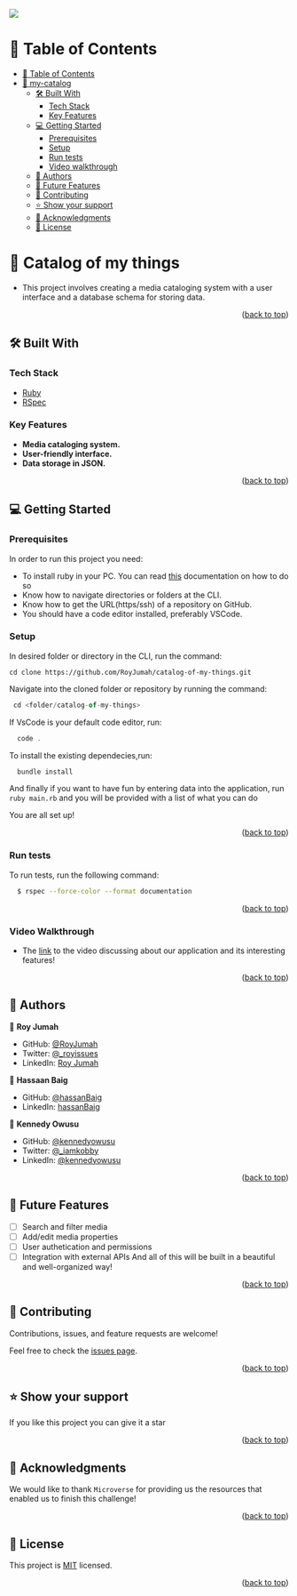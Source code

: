 
![](https://img.shields.io/badge/Microverse-blueviolet)
<a name="readme-top"></a>

<!-- TABLE OF CONTENTS -->

# 📗 Table of Contents

- [📗 Table of Contents](#-table-of-contents)
- [📖 my-catalog ](#-Enumerable-)
  - [🛠 Built With ](#-built-with-)
    - [Tech Stack ](#tech-stack-)
    - [Key Features ](#key-features-)
  - [💻 Getting Started ](#-getting-started-)
    - [Prerequisites](#prerequisites)
    - [Setup](#setup)
    - [Run tests](#run-tests)
    - [Video walkthrough](#video-walkthrough)
  - [👥 Authors ](#-authors-)
  - [🔭 Future Features](#future-features)
  - [🤝 Contributing ](#-contributing-)
  - [⭐️ Show your support ](#️-show-your-support-)
  - [🙏 Acknowledgments ](#-acknowledgments-)
  - [📝 License ](#-license-)

<!-- PROJECT DESCRIPTION -->

# 📖 Catalog of my things <a name="about-project"></a>

- This project involves creating a media cataloging system with a user interface and a database schema for storing data.

<p align="right">(<a href="#readme-top">back to top</a>)</p>

## 🛠 Built With <a name="built-with"></a>

### Tech Stack <a name="tech-stack"></a>

  <ul>
    <li><a href="https://www.ruby-lang.org/">Ruby</a></li>
     <li><a href="https://rspec.info/">RSpec</a></li>
  </ul>

<!-- Features -->

### Key Features <a name="key-features"></a>

- **Media cataloging system.**
- **User-friendly interface.**
- **Data storage in JSON.**

<p align="right">(<a href="#readme-top">back to top</a>)</p>


<!-- GETTING STARTED -->

## 💻 Getting Started <a name="getting-started"></a>

### Prerequisites

In order to run this project you need:

- To install ruby in your PC. You can read [this](https://rubyinstaller.org/downloads/) documentation on how to do so
- Know how to navigate directories or folders at the CLI.
- Know how to get the URL(https/ssh) of a repository on GitHub.
- You should have a code editor installed, preferably VSCode.

### Setup

In desired folder or directory in the CLI, run the command:

```JavaScipt
cd clone https://github.com/RoyJumah/catalog-of-my-things.git
```

Navigate into the cloned folder or repository by running the command:

```JavaScript
 cd <folder/catalog-of-my-things>
```

If VsCode is your default code editor, run:

```JavaScript
  code .
```

To install the existing dependecies,run:
```JavaScript
  bundle install
```

And finally if you want to have fun by entering data into the application, run
`ruby main.rb` and you will be provided with a list of what you can do


You are all set up!

<p align="right">(<a href="#readme-top">back to top</a>)</p>

### Run tests

To run tests, run the following command:

```sh
  $ rspec --force-color --format documentation
```

<p align="right">(<a href="#readme-top">back to top</a>)</p>
 
 ### Video Walkthrough
 
- The [link](https://drive.google.com/file/d/10nQJ__1_6x_fZV_7pQkszlV35mwhVSvi/view?usp=share_link) to the video discussing about our application and its interesting features!

<p align="right">(<a href="#readme-top">back to top</a>)</p>

<!-- AUTHORS -->

## 👥 Authors <a name="authors"></a>

👤 **Roy Jumah**

- GitHub: [@RoyJumah](https://github.com/RoyJumah)
- Twitter: [@\_royissues](https://twitter.com/_royissues)
- LinkedIn: [Roy Jumah](https://www.linkedin.com/in/roy-jumah/)

👤 **Hassaan Baig**

- GitHub: [@hassanBaig](https://github.com/Hassaanjbaig-code)
- LinkedIn: [hassanBaig](https://www.linkedin.com/in/hassaan-jawwad-baig/)

👤 **Kennedy Owusu**

- GitHub: [@kennedyowusu](https://github.com/kennedyowusu)
- Twitter: [@_iamkobby](https://twitter.com/@_iamkobby)
- LinkedIn: [@kennedyowusu](www.linkedin.com/in/kennedyowusu)

<p align="right">(<a href="#readme-top">back to top</a>)</p>

<!-- FUTURE FEATURES -->

## 🔭 Future Features <a name="future-features"></a>

- [ ] Search and filter media
- [ ] Add/edit media properties
- [ ] User authetication and permissions
- [ ] Integration with external APIs
 And all of this will be built in a beautiful and well-organized way!

<p align="right">(<a href="#readme-top">back to top</a>)</p>
<!-- CONTRIBUTING -->

## 🤝 Contributing <a name="contributing"></a>

Contributions, issues, and feature requests are welcome!

Feel free to check the [issues page](https://github.com/RoyJumah/catalog-of-my-things/issues).

<p align="right">(<a href="#readme-top">back to top</a>)</p>

<!-- SUPPORT -->

## ⭐️ Show your support <a name="support"></a>

If you like this project you can give it a star

<p align="right">(<a href="#readme-top">back to top</a>)</p>

<!-- ACKNOWLEDGEMENTS -->

## 🙏 Acknowledgments <a name="acknowledgements"></a>

We would like to thank `Microverse` for providing us the resources that enabled us to finish this challenge!

<p align="right">(<a href="#readme-top">back to top</a>)</p>

<!-- LICENSE -->

## 📝 License <a name="license"></a>

This project is [MIT](./LICENSE) licensed.

<p align="right">(<a href="#readme-top">back to top</a>)</p>

